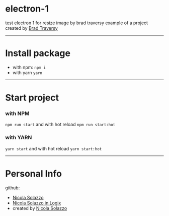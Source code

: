 # electron-1
 test electron 1 for resize image by brad traversy
example of a project created by [Brad Traversy](https://github.com/bradtraversy/image-resizer-electron)

***

# Install package

- with npm: `npm i`
- with yarn `yarn`

***

# Start project 

### with NPM
`npm run start` 
and with hot reload
`npm run start:hot`

### with YARN
`yarn start` 
and with hot reload
`yarn start:hot`

***

# Personal Info
github:
* [Nicola Solazzo](https://github.com/niksolaz)
* [Nicola Solazzo in Logix](https://github.com/NiksolazLogix)
* created by [Nicola Solazzo](https://www.nicolasolazzo.com/)
